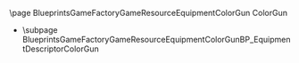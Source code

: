 \page BlueprintsGameFactoryGameResourceEquipmentColorGun ColorGun
- \subpage BlueprintsGameFactoryGameResourceEquipmentColorGunBP_EquipmentDescriptorColorGun
